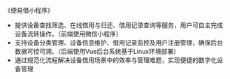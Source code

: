 《便易借小程序》
- 提供设备查找筛选、在线借用与归还、借用记录查询等服务，用户可自主完成设备流转操作。（前端使用微信小程序）
- 支持设备分类管理、设备信息维护、借用记录监控及用户注册管理，确保后台数据可控可溯。（后端使用Vue后台系统基于Linux环境部署）
- 通过规范化流程解决设备借用场景中的效率与管理难题，实现便捷的数字化设备管理

